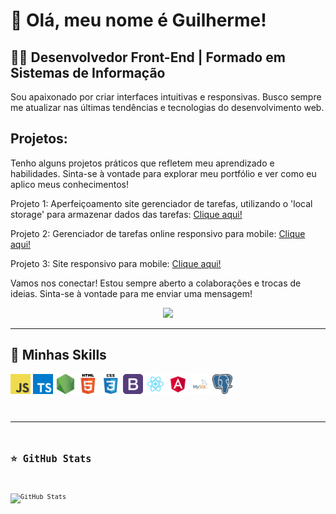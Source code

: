 # 💜 Olá, meu nome é Guilherme!

## 👨‍💻 Desenvolvedor Front-End | Formado em Sistemas de Informação

Sou apaixonado por criar interfaces intuitivas e responsivas. Busco sempre me atualizar nas últimas tendências e tecnologias do desenvolvimento web.

## Projetos:

Tenho alguns projetos práticos que refletem meu aprendizado e habilidades. Sinta-se à vontade para explorar meu portfólio e ver como eu aplico meus conhecimentos!

Projeto 1: Aperfeiçoamento site gerenciador de tarefas, utilizando o 'local storage' para armazenar dados das tarefas: <a href="https://guilerm3.github.io/TODO-LIST/" target="_blank">Clique aqui!</a> 

Projeto 2: Gerenciador de tarefas online responsivo para mobile:  <a href="https://guilerm3.github.io/RID185998_Desafio03/" target="_blank">Clique aqui!</a> 

Projeto 3: Site responsivo para mobile: <a href="https://guilerm3.github.io/RID185998_Desafio01/ " target="_blank">Clique aqui!</a> 


Vamos nos conectar!
Estou sempre aberto a colaborações e trocas de ideias. Sinta-se à vontade para me enviar uma mensagem!

<p align="center">
  <a href="https://www.linkedin.com/in/guilherme-augusto-14069a214/">
    <img src="https://img.shields.io/badge/linkedin-%230077B5.svg?&style=for-the-badge&logo=linkedin&logoColor=white" />
  </a>

---

## 🚀 Minhas Skills

<code><img height="32" src="https://raw.githubusercontent.com/github/explore/80688e429a7d4ef2fca1e82350fe8e3517d3494d/topics/javascript/javascript.png" alt="Javascript"/></code>
<code><img height="32" src="https://raw.githubusercontent.com/github/explore/80688e429a7d4ef2fca1e82350fe8e3517d3494d/topics/typescript/typescript.png" alt="Typescript"/></code>
<code><img height="32" src="https://raw.githubusercontent.com/github/explore/80688e429a7d4ef2fca1e82350fe8e3517d3494d/topics/nodejs/nodejs.png" alt="Nodejs"/></code>
<code><img height="32" src="https://raw.githubusercontent.com/github/explore/80688e429a7d4ef2fca1e82350fe8e3517d3494d/topics/html/html.png" alt="HTML5"/></code>
<code><img height="32" src="https://raw.githubusercontent.com/github/explore/80688e429a7d4ef2fca1e82350fe8e3517d3494d/topics/css/css.png" alt="CSS"/></code>
<code><img height="32" src="https://raw.githubusercontent.com/github/explore/80688e429a7d4ef2fca1e82350fe8e3517d3494d/topics/bootstrap/bootstrap.png" alt="Bootstrap"/></code>
<code><img height="32" src="https://raw.githubusercontent.com/github/explore/80688e429a7d4ef2fca1e82350fe8e3517d3494d/topics/react/react.png" alt="React"/></code>
<code><img height="32" src="https://raw.githubusercontent.com/github/explore/80688e429a7d4ef2fca1e82350fe8e3517d3494d/topics/angular/angular.png" alt="Angular"/></code>
<code><img height="32" src="https://raw.githubusercontent.com/github/explore/80688e429a7d4ef2fca1e82350fe8e3517d3494d/topics/mysql/mysql.png" alt="MySQL"/></code>
<code><img height="32" src="https://raw.githubusercontent.com/github/explore/80688e429a7d4ef2fca1e82350fe8e3517d3494d/topics/postgresql/postgresql.png" alt="PostegreSQL"/><code>

---

## ⭐ GitHub Stats

![GitHub Stats](https://github-readme-stats.vercel.app/api?username=guilerm3&show_icons=true)
